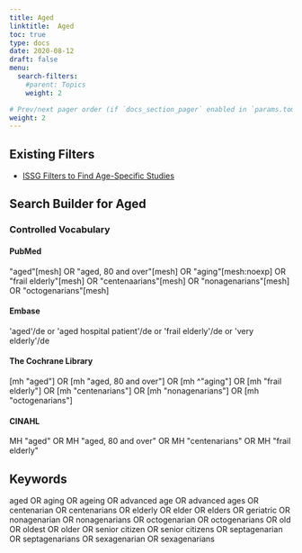 ```yaml
---
title: Aged
linktitle:  Aged
toc: true
type: docs
date: 2020-08-12
draft: false
menu:
  search-filters:
    #parent: Topics
    weight: 2

# Prev/next pager order (if `docs_section_pager` enabled in `params.toml`)
weight: 2
---
```




## Existing Filters
* [ISSG Filters to Find Age-Specific Studies](https://sites.google.com/a/york.ac.uk/issg-search-filters-resource/home/age-groups?authuser=0)

## Search Builder for Aged
### Controlled Vocabulary
#### PubMed
"aged"[mesh] OR "aged, 80 and over"[mesh] OR "aging"[mesh:noexp] OR "frail elderly"[mesh]  OR "centenaarians"[mesh] OR "nonagenarians"[mesh] OR "octogenarians"[mesh]
#### Embase
'aged'/de or 'aged hospital patient'/de or 'frail elderly'/de or 'very elderly'/de
#### The Cochrane Library
[mh "aged"] OR [mh "aged, 80 and over"] OR [mh ^"aging"] OR [mh "frail elderly"] OR [mh "centenarians"] OR [mh "nonagenarians"] OR [mh "octogenarians"]
#### CINAHL
MH "aged" OR MH "aged, 80 and over" OR MH "centenarians" OR MH "frail elderly" 

## Keywords
aged OR aging OR ageing OR advanced age OR advanced ages OR centenarian OR centenarians OR elderly OR elder OR elders OR geriatric OR nonagenarian OR nonagenarians OR octogenarian OR octogenarians OR old OR oldest OR older OR senior citizen OR senior citizens OR septagenarian OR septagenarians OR sexagenarian OR sexagenarians
